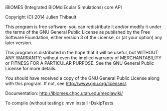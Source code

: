 
iBIOMES (Integrated BIOMolEcular Simulations) core API

Copyright (C) 2014  Julien Thibault

This program is free software: you can redistribute it and/or modify
it under the terms of the GNU General Public License as published by
the Free Software Foundation, either version 3 of the License, or
(at your option) any later version.

This program is distributed in the hope that it will be useful,
but WITHOUT ANY WARRANTY; without even the implied warranty of
MERCHANTABILITY or FITNESS FOR A PARTICULAR PURPOSE.  See the
GNU General Public License for more details.

You should have received a copy of the GNU General Public License
along with this program.  If not, see <http://www.gnu.org/licenses/>.


Documentation:
http://ibiomes.chpc.utah.edu/mediawiki/

To compile (without testing):
  mvn install -DskipTests

